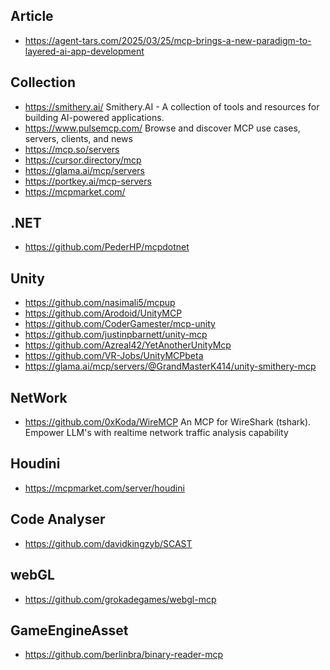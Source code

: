 ## Article
- https://agent-tars.com/2025/03/25/mcp-brings-a-new-paradigm-to-layered-ai-app-development

## Collection
- https://smithery.ai/ Smithery.AI - A collection of tools and resources for building AI-powered applications.
- https://www.pulsemcp.com/  Browse and discover MCP use cases, servers, clients, and news
- https://mcp.so/servers 
- https://cursor.directory/mcp
- https://glama.ai/mcp/servers
- https://portkey.ai/mcp-servers
- https://mcpmarket.com/
 
## .NET
- https://github.com/PederHP/mcpdotnet
## Unity 
- https://github.com/nasimali5/mcpup
- https://github.com/Arodoid/UnityMCP
- https://github.com/CoderGamester/mcp-unity
- https://github.com/justinpbarnett/unity-mcp
- https://github.com/Azreal42/YetAnotherUnityMcp
- https://github.com/VR-Jobs/UnityMCPbeta
- https://glama.ai/mcp/servers/@GrandMasterK414/unity-smithery-mcp
## NetWork
- https://github.com/0xKoda/WireMCP An MCP for WireShark (tshark). Empower LLM's with realtime network traffic analysis capability

## Houdini
- https://mcpmarket.com/server/houdini

## Code Analyser
- https://github.com/davidkingzyb/SCAST

## webGL
- https://github.com/grokadegames/webgl-mcp

## GameEngineAsset
- https://github.com/berlinbra/binary-reader-mcp